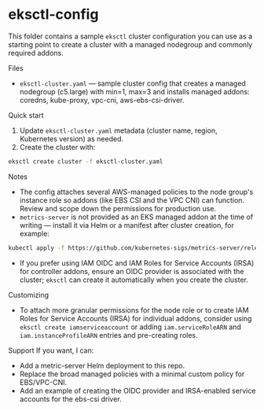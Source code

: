 # eksctl-config

This folder contains a sample `eksctl` cluster configuration you can use as a starting point to create a cluster with a managed nodegroup and commonly required addons.

Files
- `eksctl-cluster.yaml` — sample cluster config that creates a managed nodegroup (c5.large) with min=1, max=3 and installs managed addons: coredns, kube-proxy, vpc-cni, aws-ebs-csi-driver.

Quick start

1. Update `eksctl-cluster.yaml` metadata (cluster name, region, Kubernetes version) as needed.
2. Create the cluster with:

```bash
eksctl create cluster -f eksctl-cluster.yaml
```

Notes
- The config attaches several AWS-managed policies to the node group's instance role so addons (like EBS CSI and the VPC CNI) can function. Review and scope down the permissions for production use.
- `metrics-server` is not provided as an EKS managed addon at the time of writing — install it via Helm or a manifest after cluster creation, for example:

```bash
kubectl apply -f https://github.com/kubernetes-sigs/metrics-server/releases/latest/download/components.yaml
```

- If you prefer using IAM OIDC and IAM Roles for Service Accounts (IRSA) for controller addons, ensure an OIDC provider is associated with the cluster; `eksctl` can create it automatically when you create the cluster.

Customizing
- To attach more granular permissions for the node role or to create IAM Roles for Service Accounts (IRSA) for individual addons, consider using `eksctl create iamserviceaccount` or adding `iam.serviceRoleARN` and `iam.instanceProfileARN` entries and pre-creating roles.

Support
If you want, I can:
- Add a metric-server Helm deployment to this repo.
- Replace the broad managed policies with a minimal custom policy for EBS/VPC-CNI.
- Add an example of creating the OIDC provider and IRSA-enabled service accounts for the ebs-csi driver.
